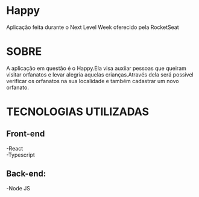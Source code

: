 # Happy

Aplicação feita durante o Next Level Week oferecido pela RocketSeat </br>

# SOBRE</br>

A aplicação em questão é o Happy.Ela visa auxiiar pessoas que queiram visitar orfanatos e levar alegria aquelas crianças.Através dela será possivel verificar os orfanatos na sua 
localidade e também cadastrar um novo orfanato. 

# TECNOLOGIAS UTILIZADAS</br>
## Front-end

-React </br>
-Typescript

## Back-end:
-Node JS </br>
